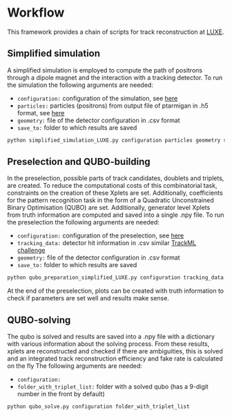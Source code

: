 #  Workflow 

This framework provides a chain of scripts for track reconstruction at [LUXE](https://arxiv.org/abs/2102.02032).

## Simplified simulation
A simplified simulation is employed to compute the path of positrons through a dipole magnet and the interaction with 
a tracking detector. To run the simulation the following arguments are needed:
   * `configuration:` configuration of the simulation, see [here](docs/simplified_simulation_input.md)
   * `particles:` particles (positrons) from output file of ptarmigan in .h5 format, see [here](https://github.com/tgblackburn)
   * `geometry:` file of the detector configuration in .csv format
   * `save_to:` folder to which results are saved

```bash
python simplified_simulation_LUXE.py configuration particles geometry save_to
```

## Preselection and QUBO-building
In the preselection, possible parts of track candidates, doublets and triplets, are created. To reduce the computational
costs of this combinatorial task, constraints on the creation of these Xplets are set. Additionally, coefficients for the
pattern recognition task in the form of a Quadratic Unconstrained Binary Optimisation (QUBO) are set.
Additionally, generator level Xplets from truth information are computed and saved into a single .npy file.
To run the preselection the following arguments are needed:
   * `configuration:` configuration of the preselection, see [here](docs/make_triplets_input.md)
   * `tracking_data:` detector hit information in .csv similar [TrackML challenge](https://www.kaggle.com/c/trackml-particle-identification)
   * `geometry:` file of the detector configuration in .csv format
   * `save_to:` folder to which results are saved

```bash
python qubo_preparation_simplified_LUXE.py configuration tracking_data geometry save_to
```

At the end of the preselection, plots can be created with truth information to check if parameters are set well and results 
make sense.

## QUBO-solving
The qubo is solved and results are saved into a .npy file with a dictionary with various information about the 
solving process. From these results, xplets are reconstructed and checked if there are ambiguities, this is solved and 
an integrated track reconstruction efficiency and fake rate is calculated on the fly The following arguments are needed:
   * `configuration:` 
   * `folder_with_triplet_list:` folder with a solved qubo (has a 9-digit number in the front by default)

```bash
python qubo_solve.py configuration folder_with_triplet_list
```






